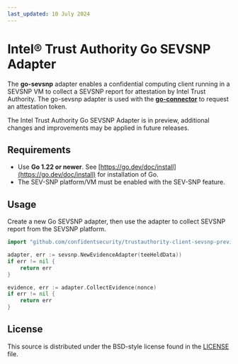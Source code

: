 ```yaml
---
last_updated: 10 July 2024
---
```


# Intel® Trust Authority Go SEVSNP Adapter

The **go-sevsnp** adapter enables a confidential computing client running in a SEVSNP VM to collect a SEVSNP report for attestation by Intel Trust Authority. The go-sevsnp adapter is used with the [**go-connector**](../go-connector/) to request an attestation token. 

The Intel Trust Authority Go SEVSNP Adapter is in preview, additional changes and improvements may be applied in future releases.

## Requirements

- Use **Go 1.22 or newer**. See [https://go.dev/doc/install](https://go.dev/doc/install) for installation of Go.
- The SEV-SNP platform/VM must be enabled with the SEV-SNP feature.

## Usage

Create a new Go SEVSNP adapter, then use the adapter to collect SEVSNP report from the SEVSNP platform. 

```go
import "github.com/confidentsecurity/trustauthority-client-sevsnp-preview/sevsnp"

adapter, err := sevsnp.NewEvidenceAdapter(teeHeldData))
if err != nil {
    return err
}

evidence, err := adapter.CollectEvidence(nonce)
if err != nil {
    return err
}
```

## License

This source is distributed under the BSD-style license found in the [LICENSE](../LICENSE)
file.
